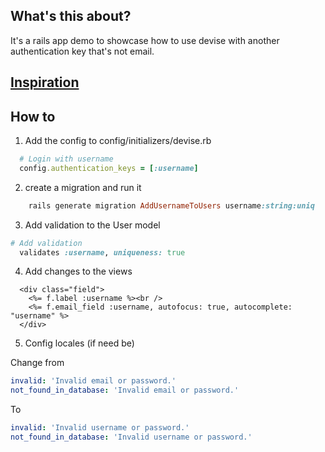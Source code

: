 ## What's this about?
It's a rails app demo to showcase how to use devise with another authentication key that's not email.

## [Inspiration](https://github.com/heartcombo/devise/wiki/How-To:-Allow-users-to-sign-in-with-something-other-than-their-email-address)

## How to
1. Add the config to config/initializers/devise.rb

```ruby
  # Login with username
  config.authentication_keys = [:username]
```

2. create a migration and run it
```ruby
	rails generate migration AddUsernameToUsers username:string:uniq
```

3. Add validation to the User model

```ruby
# Add validation
  validates :username, uniqueness: true
```

4. Add changes to the views
```erb
  <div class="field">
    <%= f.label :username %><br />
    <%= f.email_field :username, autofocus: true, autocomplete: "username" %>
  </div>
```


5. Config locales (if need be)

Change from
```yml
invalid: 'Invalid email or password.'
not_found_in_database: 'Invalid email or password.'
```
To
```yml
invalid: 'Invalid username or password.'
not_found_in_database: 'Invalid username or password.'
```